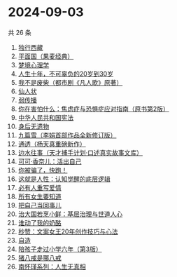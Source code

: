 # 2024-09-03

共 26 条

<!-- BEGIN WEREAD -->
<!-- 最后更新时间 2024-09-03 22:13:39 +0800 -->
1. [独行西藏](https://weread.qq.com/web/bookDetail/6e4325f0813ab91e2g01493e)
1. [平面国（果麦经典）](https://weread.qq.com/web/bookDetail/215328407200f6f9215a612)
1. [梦境心理学](https://weread.qq.com/web/bookDetail/85f32ff0813ab9202g019232)
1. [人生十年，不可辜负的20岁到30岁](https://weread.qq.com/web/bookDetail/23132c00813ab7af8g015e43)
1. [我不是废柴（都市剧《凡人歌》原著）](https://weread.qq.com/web/bookDetail/47e32340813ab86b5g0149a7)
1. [仙人状](https://weread.qq.com/web/bookDetail/78b32010813ab921dg019915)
1. [弱传播](https://weread.qq.com/web/bookDetail/bbe32fe0716afe94bbe5336)
1. [你在害怕什么：焦虑症与恐惧症应对指南（原书第2版）](https://weread.qq.com/web/bookDetail/2cf32980813ab926bg01459b)
1. [中华人民共和国宪法](https://weread.qq.com/web/bookDetail/ad532f30718b6f4ead5a755)
1. [身后无遗物](https://weread.qq.com/web/bookDetail/6fb32b10813ab926dg013feb)
1. [九篇雪（李娟首部作品全新修订版）](https://weread.qq.com/web/bookDetail/e4b32820717ffac9e4b705e)
1. [通透（杨天真重磅新作）](https://weread.qq.com/web/bookDetail/f8f32e90813ab7baag01427e)
1. [边水往事（天才捕手计划·口述真实故事文库）](https://weread.qq.com/web/bookDetail/064326a0813ab779ag018bda)
1. [可可·香奈儿：活出自己](https://weread.qq.com/web/bookDetail/1f7323a0813ab9210g011380)
1. [你被骗了，快跑！](https://weread.qq.com/web/bookDetail/d3e320b0813ab926bg0166ea)
1. [这就是人性：认知觉醒的底层逻辑](https://weread.qq.com/web/bookDetail/f84327c0813ab9224g012fc7)
1. [必有人重写爱情](https://weread.qq.com/web/bookDetail/46c324a0813ab6e2eg017f9f)
1. [所有女生要知道](https://weread.qq.com/web/bookDetail/36a325d0813ab89dbg0128d1)
1. [把自己当回事儿](https://weread.qq.com/web/bookDetail/d2d32fe07247528dd2d5ac6)
1. [治大国若烹小鲜：基层治理与世道人心](https://weread.qq.com/web/bookDetail/57e32aa0813ab75ddg010a4d)
1. [谁动了我的奶酪](https://weread.qq.com/web/bookDetail/9eb32a6059b42c9ebc1da49)
1. [秒赞：文案女王20年创作技巧与心法](https://weread.qq.com/web/bookDetail/a68327b072317fdca684265)
1. [自造](https://weread.qq.com/web/bookDetail/a9532a00813ab6b14g010a74)
1. [陪孩子走过小学六年（第3版）](https://weread.qq.com/web/bookDetail/e1f32ff05d236ce1f6b18ed)
1. [猪八戒是哪八戒](https://weread.qq.com/web/bookDetail/16d32180813ab855bg019d81)
1. [南怀瑾系列：人生无真相](https://weread.qq.com/web/bookDetail/06e32560813ab7295g0190c2)
<!-- END WEREAD -->